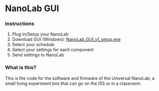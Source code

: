 # NanoLab GUI

### Instructions
1. Plug in/Setup your NanoLab
2. Download GUI (Windows):
	[NanoLab_GUI_v1_setup.exe](https://github.com/ClairBearmakes/NanoLab-GUI/blob/main/NanoLab_GUI_v1_setup.exe)
3. Select your schedule
4. Select your settings for each component
5. Send settings to NanoLab

### What is this?
This is the code for the software and firmware of the Universal NanoLab; a small living experiment box that can go on the ISS or in a classroom.
